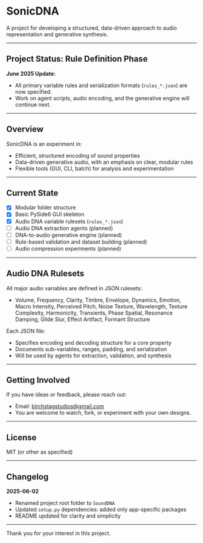 # SonicDNA

A project for developing a structured, data-driven approach to audio representation and generative synthesis.

---

## Project Status: Rule Definition Phase

**June 2025 Update:**  
- All primary variable rules and serialization formats (`rules_*.json`) are now specified.
- Work on agent scripts, audio encoding, and the generative engine will continue next.

---

## Overview

SonicDNA is an experiment in:
- Efficient, structured encoding of sound properties
- Data-driven generative audio, with an emphasis on clear, modular rules
- Flexible tools (GUI, CLI, batch) for analysis and experimentation

---

## Current State

- [x] Modular folder structure
- [x] Basic PySide6 GUI skeleton
- [x] Audio DNA variable rulesets (`rules_*.json`)
- [ ] Audio DNA extraction agents (planned)
- [ ] DNA-to-audio generative engine (planned)
- [ ] Rule-based validation and dataset building (planned)
- [ ] Audio compression experiments (planned)

---

## Audio DNA Rulesets

All major audio variables are defined in JSON rulesets:
- Volume, Frequency, Clarity, Timbre, Envelope, Dynamics, Emotion, Macro Intensity, Perceived Pitch, Noise Texture, Wavelength, Texture Complexity, Harmonicity, Transients, Phase Spatial, Resonance Damping, Glide Slur, Effect Artifact, Formant Structure

Each JSON file:
- Specifies encoding and decoding structure for a core property
- Documents sub-variables, ranges, padding, and serialization
- Will be used by agents for extraction, validation, and synthesis

---

## Getting Involved

If you have ideas or feedback, please reach out:
- Email: [birchstagstudios@gmail.com](mailto:birchstagstudios@gmail.com)
- You are welcome to watch, fork, or experiment with your own designs.

---

## License

MIT (or other as specified)

---

## Changelog

**2025-06-02**
- Renamed project root folder to `SoundDNA`
- Updated `setup.py` dependencies: added only app-specific packages
- README updated for clarity and simplicity

---

Thank you for your interest in this project.
